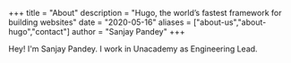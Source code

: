 +++
title = "About"
description = "Hugo, the world’s fastest framework for building websites"
date = "2020-05-16"
aliases = ["about-us","about-hugo","contact"]
author = "Sanjay Pandey"
+++

Hey! I'm Sanjay Pandey. I work in Unacademy as Engineering Lead.
